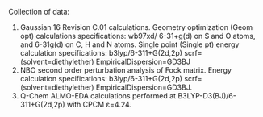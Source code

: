Collection of data:

1. Gaussian 16 Revision C.01 calculations. Geometry optimization (Geom opt) calculations specifications: wb97xd/ 6-31+g(d) on S and O atoms, and 6-31g(d) on C, H and N atoms. Single point (Single pt) energy calculation specifications: b3lyp/6-311+G(2d,2p) scrf=(solvent=diethylether) EmpiricalDispersion=GD3BJ
2. NBO second order perturbation analysis of Fock matrix. Energy calculation specifications: b3lyp/6-311+G(2d,2p) scrf=(solvent=diethylether) EmpiricalDispersion=GD3BJ.
3. Q-Chem ALMO-EDA calculations performed at B3LYP-D3(BJ)/6-311+G(2d,2p) with CPCM ε=4.24. 
